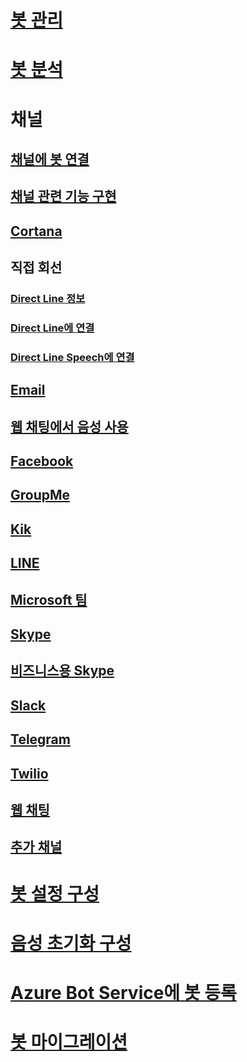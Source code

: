 # [봇 관리](../bot-service-manage-overview.md)
# [봇 분석](../bot-service-manage-analytics.md)
# 채널
## [채널에 봇 연결](../bot-service-manage-channels.md)
## [채널 관련 기능 구현](../v4sdk/bot-builder-channeldata.md)
## [Cortana](../bot-service-channel-connect-cortana.md) 
## 직접 회선
### [Direct Line 정보](../bot-service-channel-directline.md)
### [Direct Line에 연결](../bot-service-channel-connect-directline.md)
### [Direct Line Speech에 연결](../bot-service-channel-connect-directlinespeech.md)
## [Email](../bot-service-channel-connect-email.md)
## [웹 채팅에서 음성 사용](../bot-service-channel-connect-webchat-speech.md)
## [Facebook](../bot-service-channel-connect-facebook.md) 
## [GroupMe](../bot-service-channel-connect-groupme.md) 
## [Kik](../bot-service-channel-connect-kik.md) 
## [LINE](../bot-service-channel-connect-line.md)
## [Microsoft 팀](../channel-connect-teams.md)
## [Skype](../bot-service-channel-connect-skype.md)
## [비즈니스용 Skype](../bot-service-channel-connect-skypeforbusiness.md)
## [Slack](../bot-service-channel-connect-slack.md) 
## [Telegram](../bot-service-channel-connect-telegram.md) 
## [Twilio](../bot-service-channel-connect-twilio.md)
## [웹 채팅](../bot-service-channel-connect-webchat.md)
## [추가 채널](../bot-service-channel-additional-channels.md)
# [봇 설정 구성](../bot-service-manage-settings.md)
# [음성 초기화 구성](../bot-service-manage-speech-priming.md)
# [Azure Bot Service에 봇 등록](../bot-service-quickstart-registration.md)
# [봇 마이그레이션](../bot-service-migrate-bot.md)

